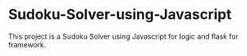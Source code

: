# Sudoku-Solver-using-Javascript
This project is a Sudoku Solver using Javascript for logic and flask for framework. 
